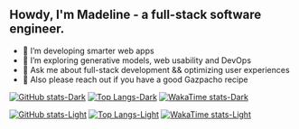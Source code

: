 ## Howdy, I'm Madeline - a full-stack software engineer.

- 🔨 I’m developing smarter web apps
- 👀 I’m exploring generative models, web usability and DevOps
- 💬 Ask me about full-stack development && optimizing user experiences
- 🤌 Also please reach out if you have a good Gazpacho recipe

[![GitHub stats-Dark](https://github-readme-stats-seven-red-62.vercel.app/api?username=madelinehou&show_icons=true&theme=vue-dark#gh-dark-mode-only)](https://github.com/madelinehou/github-readme-stats#gh-dark-mode-only)
[![Top Langs-Dark](https://github-readme-stats-seven-red-62.vercel.app/api/top-langs/?username=madelinehou&layout=compact&theme=vue-dark#gh-dark-mode-only)](https://github.com/madelinehou/github-readme-stats#gh-dark-mode-only)
[![WakaTime stats-Dark](https://github-readme-stats-seven-red-62.vercel.app/api/wakatime?username=madelinehou&layout=compact&theme=vue-dark#gh-dark-mode-only)](https://github.com/madelinehou/github-readme-stats#gh-dark-mode-only)

[![GitHub stats-Light](https://github-readme-stats-seven-red-62.vercel.app/api?username=madelinehou&show_icons=true&theme=vue#gh-light-mode-only)](https://github.com/madelinehou/github-readme-stats#gh-light-mode-only)
[![Top Langs-Light](https://github-readme-stats-seven-red-62.vercel.app/api/top-langs/?username=madelinehou&layout=compact&theme=vue#gh-light-mode-only)](https://github.com/madelinehou/github-readme-stats#gh-light-mode-only)
[![WakaTime stats-Light](https://github-readme-stats-seven-red-62.vercel.app/api/wakatime?username=madelinehou&layout=compact&theme=vue#gh-light-mode-only)](https://github.com/madelinehou/github-readme-stats#gh-light-mode-only)
